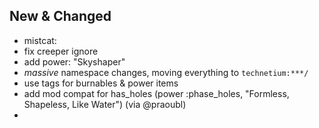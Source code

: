## New & Changed
- mistcat:
 - fix creeper ignore
 - add power: "Skyshaper"
- *massive* namespace changes, moving everything to `technetium:***/`
- use tags for burnables & power items
- add mod compat for has_holes (power :phase_holes, "Formless, Shapeless, Like Water") (via @praoubl)
- 
